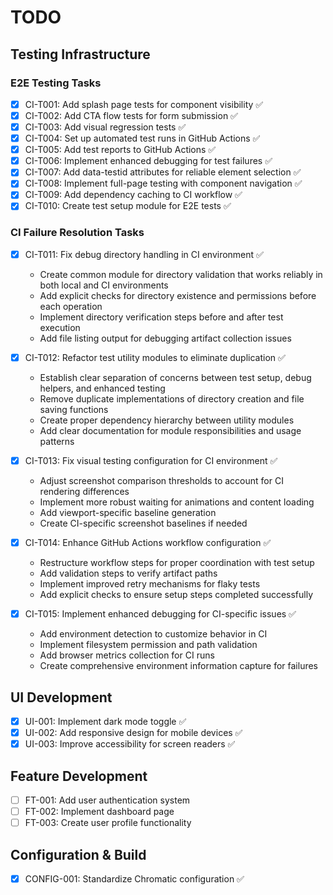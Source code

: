 # TODO

## Testing Infrastructure

### E2E Testing Tasks

- [x] CI-T001: Add splash page tests for component visibility ✅ 
- [x] CI-T002: Add CTA flow tests for form submission ✅
- [x] CI-T003: Add visual regression tests ✅
- [x] CI-T004: Set up automated test runs in GitHub Actions ✅
- [x] CI-T005: Add test reports to GitHub Actions ✅
- [x] CI-T006: Implement enhanced debugging for test failures ✅
- [x] CI-T007: Add data-testid attributes for reliable element selection ✅
- [x] CI-T008: Implement full-page testing with component navigation ✅
- [x] CI-T009: Add dependency caching to CI workflow ✅
- [x] CI-T010: Create test setup module for E2E tests ✅

### CI Failure Resolution Tasks

- [x] CI-T011: Fix debug directory handling in CI environment ✅
  - Create common module for directory validation that works reliably in both local and CI environments
  - Add explicit checks for directory existence and permissions before each operation
  - Implement directory verification steps before and after test execution
  - Add file listing output for debugging artifact collection issues

- [x] CI-T012: Refactor test utility modules to eliminate duplication ✅
  - Establish clear separation of concerns between test setup, debug helpers, and enhanced testing
  - Remove duplicate implementations of directory creation and file saving functions
  - Create proper dependency hierarchy between utility modules
  - Add clear documentation for module responsibilities and usage patterns

- [x] CI-T013: Fix visual testing configuration for CI environment ✅
  - Adjust screenshot comparison thresholds to account for CI rendering differences
  - Implement more robust waiting for animations and content loading
  - Add viewport-specific baseline generation
  - Create CI-specific screenshot baselines if needed

- [x] CI-T014: Enhance GitHub Actions workflow configuration ✅
  - Restructure workflow steps for proper coordination with test setup
  - Add validation steps to verify artifact paths
  - Implement improved retry mechanisms for flaky tests
  - Add explicit checks to ensure setup steps completed successfully

- [x] CI-T015: Implement enhanced debugging for CI-specific issues ✅
  - Add environment detection to customize behavior in CI
  - Implement filesystem permission and path validation
  - Add browser metrics collection for CI runs
  - Create comprehensive environment information capture for failures

## UI Development

- [x] UI-001: Implement dark mode toggle ✅
- [x] UI-002: Add responsive design for mobile devices ✅
- [x] UI-003: Improve accessibility for screen readers ✅

## Feature Development

- [ ] FT-001: Add user authentication system
- [ ] FT-002: Implement dashboard page
- [ ] FT-003: Create user profile functionality

## Configuration & Build

- [x] CONFIG-001: Standardize Chromatic configuration ✅